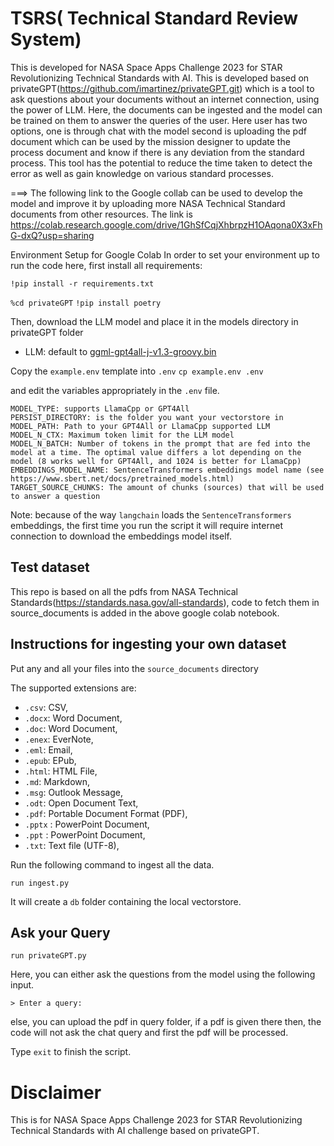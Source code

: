 # TSRS( Technical Standard Review System)
This is developed for NASA Space Apps Challenge 2023 for STAR Revolutionizing Technical Standards with AI. This is developed based on privateGPT(https://github.com/imartinez/privateGPT.git) which is a tool to ask questions about your documents without an internet connection, using the power of LLM. Here, the documents can be ingested and the model can be trained on them to answer the queries of the user. Here user has two options, one is through chat with the model second is uploading the pdf document which can be used by the mission designer to update the process document and know if there is any deviation from the standard process. This tool has the potential to reduce the time taken to detect the error as well as gain knowledge on various standard processes.

===> The following link to the Google collab can be used to develop the model and improve it by uploading more NASA Technical Standard documents from other resources. The link is https://colab.research.google.com/drive/1GhSfCqjXhbrpzH1OAqona0X3xFhG-dxQ?usp=sharing	

Environment Setup for Google Colab
In order to set your environment up to run the code here, first install all requirements:

``!pip install -r requirements.txt``

``%cd privateGPT``
``!pip install poetry``


Then, download the LLM model and place it in the models directory in privateGPT folder
- LLM: default to [ggml-gpt4all-j-v1.3-groovy.bin](https://gpt4all.io/models/ggml-gpt4all-j-v1.3-groovy.bin)

Copy the `example.env` template into `.env`
``cp example.env .env``


and edit the variables appropriately in the `.env` file.
```
MODEL_TYPE: supports LlamaCpp or GPT4All
PERSIST_DIRECTORY: is the folder you want your vectorstore in
MODEL_PATH: Path to your GPT4All or LlamaCpp supported LLM
MODEL_N_CTX: Maximum token limit for the LLM model
MODEL_N_BATCH: Number of tokens in the prompt that are fed into the model at a time. The optimal value differs a lot depending on the model (8 works well for GPT4All, and 1024 is better for LlamaCpp)
EMBEDDINGS_MODEL_NAME: SentenceTransformers embeddings model name (see https://www.sbert.net/docs/pretrained_models.html)
TARGET_SOURCE_CHUNKS: The amount of chunks (sources) that will be used to answer a question
```

Note: because of the way `langchain` loads the `SentenceTransformers` embeddings, the first time you run the script it will require internet connection to download the embeddings model itself.

## Test dataset
This repo is based on all the pdfs from NASA Technical Standards(https://standards.nasa.gov/all-standards), code to fetch them in source_documents is added in the above google colab notebook.

## Instructions for ingesting your own dataset

Put any and all your files into the `source_documents` directory

The supported extensions are:

   - `.csv`: CSV,
   - `.docx`: Word Document,
   - `.doc`: Word Document,
   - `.enex`: EverNote,
   - `.eml`: Email,
   - `.epub`: EPub,
   - `.html`: HTML File,
   - `.md`: Markdown,
   - `.msg`: Outlook Message,
   - `.odt`: Open Document Text,
   - `.pdf`: Portable Document Format (PDF),
   - `.pptx` : PowerPoint Document,
   - `.ppt` : PowerPoint Document,
   - `.txt`: Text file (UTF-8),

Run the following command to ingest all the data.

``run ingest.py``

It will create a `db` folder containing the local vectorstore. 


## Ask your Query
``run privateGPT.py``

Here, you can either ask the questions from the model using the following input.

```plaintext
> Enter a query:
```
else, you can upload the pdf in query folder, if a pdf is given there then, the code will not ask the chat query and first the pdf will be processed.

Type `exit` to finish the script.



# Disclaimer
This is for NASA Space Apps Challenge 2023 for STAR Revolutionizing Technical Standards with AI challenge based on privateGPT.
